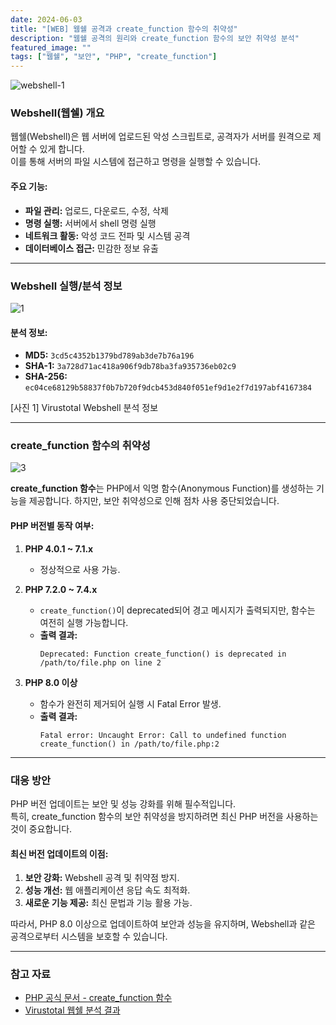 ```yaml
---
date: 2024-06-03
title: "[WEB] 웹쉘 공격과 create_function 함수의 취약성"
description: "웹쉘 공격의 원리와 create_function 함수의 보안 취약성 분석"
featured_image: ""
tags: ["웹쉘", "보안", "PHP", "create_function"]
---
```


![webshell-1](https://github.com/user-attachments/assets/049ffe36-f397-43f7-860c-4a8b0d7e3a24)

### Webshell(웹쉘) 개요

웹쉘(Webshell)은 웹 서버에 업로드된 악성 스크립트로, 공격자가 서버를 원격으로 제어할 수 있게 합니다.<br>
이를 통해 서버의 파일 시스템에 접근하고 명령을 실행할 수 있습니다.

#### 주요 기능:
- **파일 관리:** 업로드, 다운로드, 수정, 삭제
- **명령 실행:** 서버에서 shell 명령 실행
- **네트워크 활동:** 악성 코드 전파 및 시스템 공격
- **데이터베이스 접근:** 민감한 정보 유출

---

### Webshell 실행/분석 정보

![1](https://github.com/user-attachments/assets/d1b54924-32cc-41d0-a570-ffc3a192e64f)

#### 분석 정보:
- **MD5:** `3cd5c4352b1379bd789ab3de7b76a196`
- **SHA-1:** `3a728d71ac418a906f9db78ba3fa935736eb02c9`
- **SHA-256:** `ec04ce68129b58837f0b7b720f9dcb453d840f051ef9d1e2f7d197abf4167384`

[사진 1] Virustotal Webshell 분석 정보

---

### create_function 함수의 취약성

![3](https://github.com/user-attachments/assets/e3da1cf0-5ecc-4947-88e7-f1f50d917a86)

**create_function 함수**는 PHP에서 익명 함수(Anonymous Function)를 생성하는 기능을 제공합니다. 하지만, 보안 취약성으로 인해 점차 사용 중단되었습니다.

#### PHP 버전별 동작 여부:

1. **PHP 4.0.1 ~ 7.1.x**  
   - 정상적으로 사용 가능.

2. **PHP 7.2.0 ~ 7.4.x**  
   - `create_function()`이 deprecated되어 경고 메시지가 출력되지만, 함수는 여전히 실행 가능합니다.  
   - **출력 결과:**  
     ```plaintext
     Deprecated: Function create_function() is deprecated in /path/to/file.php on line 2
     ```

3. **PHP 8.0 이상**  
   - 함수가 완전히 제거되어 실행 시 Fatal Error 발생.  
   - **출력 결과:**  
     ```plaintext
     Fatal error: Uncaught Error: Call to undefined function create_function() in /path/to/file.php:2
     ```

---

### 대응 방안

PHP 버전 업데이트는 보안 및 성능 강화를 위해 필수적입니다.<br>
특히, create_function 함수의 보안 취약성을 방지하려면 최신 PHP 버전을 사용하는 것이 중요합니다.

#### 최신 버전 업데이트의 이점:
1. **보안 강화:** Webshell 공격 및 취약점 방지.
2. **성능 개선:** 웹 애플리케이션 응답 속도 최적화.
3. **새로운 기능 제공:** 최신 문법과 기능 활용 가능.

따라서, PHP 8.0 이상으로 업데이트하여 보안과 성능을 유지하며, Webshell과 같은 공격으로부터 시스템을 보호할 수 있습니다.

---

### 참고 자료

- [PHP 공식 문서 - create_function 함수](https://www.php.net/manual/en/function.create-function.php)  
- [Virustotal 웹쉘 분석 결과](https://www.virustotal.com/gui/file/ec04ce68129b58837f0b7b720f9dcb453d840f051ef9d1e2f7d197abf4167384/details)
